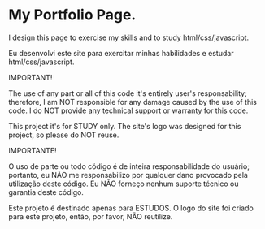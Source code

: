 # My Portfolio Page.

I design this page to exercise my skills and to study html/css/javascript.

Eu desenvolvi este site para exercitar minhas habilidades e estudar html/css/javascript.

IMPORTANT!

The use of any part or all of this code it's entirely user's responsability; therefore,
I am NOT responsible for any damage caused by the use of this code. 
I do NOT provide any technical support or warranty for this code.

This project it's for STUDY only.
The site's logo was designed for this project, so please do NOT reuse.

IMPORTANTE!

O uso de parte ou todo código é de inteira responsabilidade do usuário; portanto,
eu NÃO me responsabilizo por qualquer dano provocado pela utilização deste código. 
Eu NÃO forneço nenhum suporte técnico ou garantia deste código.

Este projeto é destinado apenas para ESTUDOS.
O logo do site foi criado para este projeto, então, por favor, NÃO reutilize.

